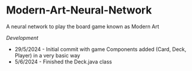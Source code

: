 # Modern-Art-Neural-Network
A neural network to play the board game known as Modern Art

*Development*
- 29/5/2024 - Initial commit with game Components added (Card, Deck, Player) in a very basic way
- 5/6/2024 - Finished the Deck.java class